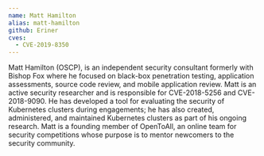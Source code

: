 ```yaml
---
name: Matt Hamilton
alias: matt-hamilton
github: Eriner
cves:
  - CVE-2019-8350
---
```

Matt Hamilton (OSCP), is an independent security consultant formerly with Bishop Fox where he focused on black-box penetration testing, application assessments, source code review, and mobile application review. Matt is an active security researcher and is responsible for CVE-2018-5256 and CVE-2018-9090. He has developed a tool for evaluating the security of Kubernetes clusters during engagements; he has also created, administered, and maintained Kubernetes clusters as part of his ongoing research. Matt is a founding member of OpenToAll, an online team for security competitions whose purpose is to mentor newcomers to the security community.
